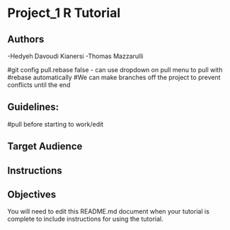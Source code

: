 # Project_1 R Tutorial

## Authors
-Hedyeh Davoudi Kianersi
-Thomas Mazzarulli 

#git config pull.rebase false - can use dropdown on pull menu to pull with 
#rebase automatically
#We can make branches off the project to prevent conflicts until the end 
## Guidelines:
#pull before starting to work/edit


## Target Audience



## Instructions



## Objectives



You will need to edit this README.md document when your tutorial is complete to include instructions for using the tutorial.